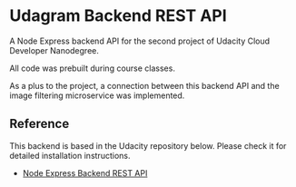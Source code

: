 # Udagram Backend REST API

A Node Express backend API for the second project of Udacity Cloud Developer Nanodegree.

All code was prebuilt during course classes.

As a plus to the project, a connection between this backend API and the image filtering microservice was implemented.

## Reference

This backend is based in the Udacity repository below. Please check it for detailed installation instructions.

-   [Node Express Backend REST API](https://github.com/udacity/cloud-developer/tree/master/course-02/exercises/udacity-c2-restapi)
